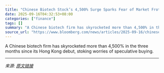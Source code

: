 ```yaml
---
title: "Chinese Biotech Stock’s 4,500% Surge Sparks Fear of Market Froth"
date: 2025-09-16T04:32:53+08:00
categories: ["finance"]
tags: []
summary: "A Chinese biotech firm has skyrocketed more than 4,500% in the three months since its Hong Kong debut, stoking worries of speculative buying."
source_url: "https://www.bloomberg.com/news/articles/2025-09-16/chinese-biotech-stock-s-4-500-surge-sparks-fear-of-market-froth"
---
```


A Chinese biotech firm has skyrocketed more than 4,500% in the three months since its Hong Kong debut, stoking worries of speculative buying.

---

*来源: [原文链接](https://www.bloomberg.com/news/articles/2025-09-16/chinese-biotech-stock-s-4-500-surge-sparks-fear-of-market-froth)*
